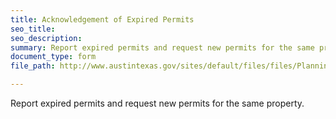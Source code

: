 ```yaml
---
title: Acknowledgement of Expired Permits
seo_title:
seo_description:
summary: Report expired permits and request new permits for the same property.
document_type: form
file_path: http://www.austintexas.gov/sites/default/files/files/Planning/Applications_Forms/acknowlege_expired_permits.pdf

---
```

Report expired permits and request new permits for the same property. 
